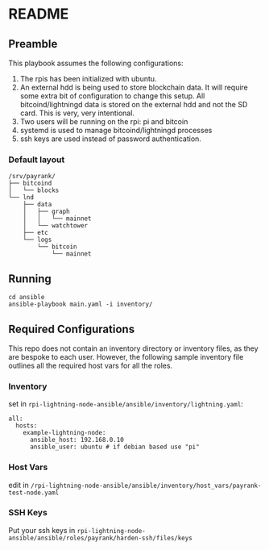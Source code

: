 # README

## Preamble

This playbook assumes the following configurations:

1) The rpis has been initialized with ubuntu.
2) An external hdd is being used to store blockchain data. It will require some extra
bit of configuration to change this setup. All bitcoind/lightningd data is stored on the
external hdd and not the SD card. This is very, very intentional.
3) Two users will be running on the rpi: pi and bitcoin
4) systemd is used to manage bitcoind/lightningd processes
5) ssh keys are used instead of password authentication.

### Default layout 

```
/srv/payrank/
├── bitcoind
│   └── blocks
└── lnd
    ├── data
    │   ├── graph
    │   │   └── mainnet
    │   └── watchtower
    ├── etc
    └── logs
        └── bitcoin
            └── mainnet
```


## Running

```
cd ansible
ansible-playbook main.yaml -i inventory/
```

## Required Configurations

This repo does not contain an inventory directory or inventory files, as they are bespoke
to each user. However, the following sample inventory file outlines all the required
host vars for all the roles.

### Inventory

set in `rpi-lightning-node-ansible/ansible/inventory/lightning.yaml`:

```
all:
  hosts:
    example-lightning-node:
      ansible_host: 192.168.0.10
      ansible_user: ubuntu # if debian based use "pi"
```

### Host Vars

edit in `/rpi-lightning-node-ansible/ansible/inventory/host_vars/payrank-test-node.yaml`

### SSH Keys

Put your ssh keys in `rpi-lightning-node-ansible/ansible/roles/payrank/harden-ssh/files/keys`
